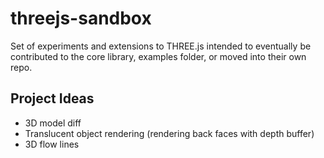 # threejs-sandbox

Set of experiments and extensions to THREE.js intended to eventually be contributed to the core library, examples folder, or moved into their own repo.

## Project Ideas
- 3D model diff
- Translucent object rendering (rendering back faces with depth buffer)
- 3D flow lines
